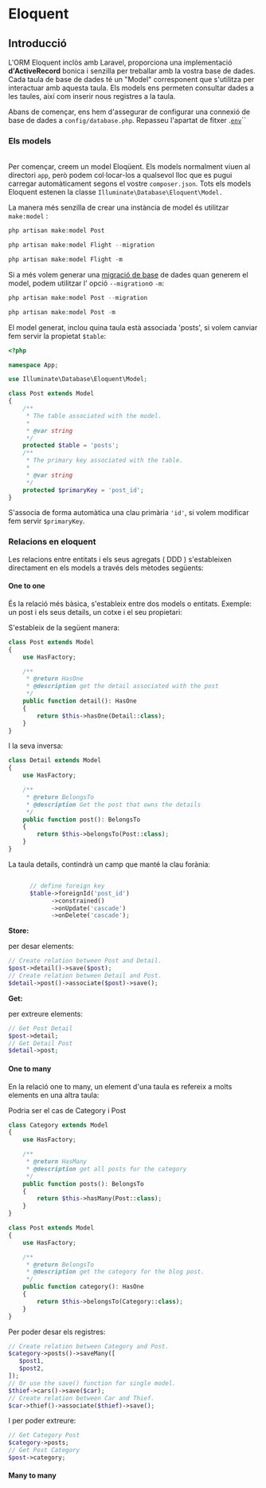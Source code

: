 # Eloquent

## Introducció

L'ORM Eloquent inclòs amb Laravel, proporciona una implementació **d'ActiveRecord** bonica i senzilla per treballar amb la vostra base de dades. Cada taula de base de dades té un "Model" corresponent que s'utilitza per interactuar amb aquesta taula. Els models ens permeten consultar dades a les  taules, així com inserir nous registres a la taula.

Abans de començar, ens hem d'assegurar de configurar una connexió de base de dades a `config/database.php`. Repasseu l'apartat de fitxer .[`env`](broken-reference)``

### &#x20;Els models

\
Per començar, creem un model Eloqüent. Els models normalment viuen al directori `app`, però podem col·locar-los a qualsevol lloc que es pugui carregar automàticament segons el vostre `composer.json`. Tots els models Eloquent estenen la classe `Illuminate\Database\Eloquent\Model.`

La manera més senzilla de crear una instància de model és utilitzar  `make:model` :

```php
php artisan make:model Post
```

```php
php artisan make:model Flight --migration

php artisan make:model Flight -m
```

Si  a més volem generar una [migració de base](https://laravel.com/docs/7.x/migrations) de dades quan generem el model, podem utilitzar l' opció `--migration`o `-m`:



```php
php artisan make:model Post --migration

php artisan make:model Post -m
```

El model generat, inclou quina taula està associada 'posts', si volem canviar fem servir la propietat `$table`:



```php
<?php

namespace App;

use Illuminate\Database\Eloquent\Model;

class Post extends Model
{
    /**
     * The table associated with the model.
     *
     * @var string
     */
    protected $table = 'posts';
    /**
     * The primary key associated with the table.
     *
     * @var string
     */
    protected $primaryKey = 'post_id';
}
```

S'associa de forma automàtica una clau primària `'id'`, si volem modificar fem servir `$primaryKey`.

### Relacions en eloquent

Les relacions entre entitats  i els seus agregats ( DDD ) s'estableixen directament en els models a través dels mètodes següents:

#### One to one

És la relació més bàsica, s'estableix entre dos models o entitats. Exemple: un post i els seus details, un cotxe i el seu  propietari:

S'estableix de la següent manera:

```php
class Post extends Model
{
    use HasFactory;

    /**
     * @return HasOne
     * @description get the detail associated with the post
     */
    public function detail(): HasOne
    {
        return $this->hasOne(Detail::class);
    }
}
```

I la seva inversa:

```php
class Detail extends Model
{
    use HasFactory;

    /**
     * @return BelongsTo
     * @description Get the post that owns the details
     */
    public function post(): BelongsTo
    {
        return $this->belongsTo(Post::class);
    }
}
```

La taula details, contindrà un camp que manté la clau forània:

```php

      // define foreign key
      $table->foreignId('post_id')
            ->constrained()
            ->onUpdate('cascade')
            ->onDelete('cascade');

```

**Store:**

per desar elements:

```php
// Create relation between Post and Detail.
$post->detail()->save($post);
// Create relation between Detail and Post.
$detail->post()->associate($post)->save();
```

**Get:**

per extreure elements:

```php
// Get Post Detail
$post->detail;
// Get Detail Post
$detail->post;
```

#### One to many

En la relació one to many, un element d'una taula es refereix a molts elements en una altra taula:

Podria ser el cas de Category i Post

```php
class Category extends Model
{
    use HasFactory;

    /**
     * @return HasMany
     * @description get all posts for the category
     */
    public function posts(): BelongsTo
    {
        return $this->hasMany(Post::class);
    }
}

class Post extends Model
{
    use HasFactory;

    /**
     * @return BelongsTo
     * @description get the category for the blog post.
     */
    public function category(): HasOne
    {
        return $this->belongsTo(Category::class);
    }
}
```

Per poder desar els registres:

```php
// Create relation between Category and Post.
$category->posts()->saveMany([
   $post1, 
   $post2,
]);
// Or use the save() function for single model.
$thief->cars()->save($car);
// Create relation between Car and Thief.
$car->thief()->associate($thief)->save();

```

I  per poder extreure:

```php
// Get Category Post
$category->posts;
// Get Post Category
$post->category;
```



#### Many to many



